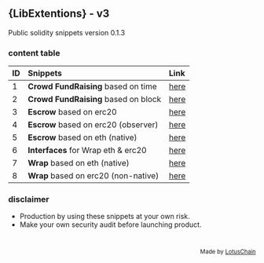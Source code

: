 ## {LibExtentions} - v3
Public solidity snippets version 0.1.3

### content table
| ID | Snippets | Link |
|---|:---|:---|
| 1 | **Crowd FundRaising** based on time | [here](./CrowdFund/CrowdFundBasedTime.sol) |
| 2 | **Crowd FundRaising** based on block | [here](./CrowdFund/CrowdFundBasedBlock.sol) |
| 3 | **Escrow** based on erc20 | [here](./Escrow/Escrow.sol) |
| 4 | **Escrow** based on erc20 (observer) | [here](./Escrow/EscrowObserver.sol) |
| 5 | **Escrow** based on eth (native) | [here](./Escrow/EscrowObserverEth.sol) |
| 6 | **Interfaces** for Wrap eth & erc20 | [here](./Wrap/WrapInterfaces.sol) |
| 7 | **Wrap** based on eth (native) | [here](./Wrap/WrapETH.sol) |
| 8 | **Wrap** based on erc20 (non-native) | [here](./Wrap/WrapErc20.sol) |

### disclaimer
- Production by using these snippets at your own risk.
- Make your own security audit before launching product.

# 

<div align="right">
<sub>Made by <a href="https://lotuschain.org">LotusChain</a></sub>
</div>
